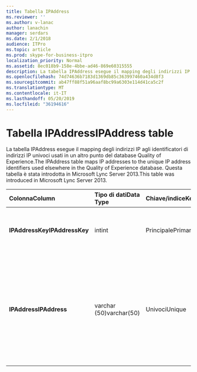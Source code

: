 ```yaml
---
title: Tabella IPAddress
ms.reviewer: ''
ms.author: v-lanac
author: lanachin
manager: serdars
ms.date: 2/1/2018
audience: ITPro
ms.topic: article
ms.prod: skype-for-business-itpro
localization_priority: Normal
ms.assetid: 8ec018b9-158e-4bbe-ad46-869e60315555
description: La tabella IPAddress esegue il mapping degli indirizzi IP agli identificatori di indirizzi IP univoci usati in un altro punto del database Quality of Experience. Questa tabella è stata introdotta in Microsoft Lync Server 2013.
ms.openlocfilehash: 74d74636b7183d1369db85c363997460a434d8f3
ms.sourcegitcommit: ab47ff88f51a96aaf8bc99a6303e114d41ca5c2f
ms.translationtype: MT
ms.contentlocale: it-IT
ms.lasthandoff: 05/20/2019
ms.locfileid: "36194616"
---
```

# <a name="ipaddress-table"></a><span data-ttu-id="8a360-104">Tabella IPAddress</span><span class="sxs-lookup"><span data-stu-id="8a360-104">IPAddress table</span></span>
 
<span data-ttu-id="8a360-105">La tabella IPAddress esegue il mapping degli indirizzi IP agli identificatori di indirizzi IP univoci usati in un altro punto del database Quality of Experience.</span><span class="sxs-lookup"><span data-stu-id="8a360-105">The IPAddress table maps IP addresses to the unique IP address identifiers used elsewhere in the Quality of Experience database.</span></span> <span data-ttu-id="8a360-106">Questa tabella è stata introdotta in Microsoft Lync Server 2013.</span><span class="sxs-lookup"><span data-stu-id="8a360-106">This table was introduced in Microsoft Lync Server 2013.</span></span>
  
|<span data-ttu-id="8a360-107">**Colonna**</span><span class="sxs-lookup"><span data-stu-id="8a360-107">**Column**</span></span>|<span data-ttu-id="8a360-108">**Tipo di dati**</span><span class="sxs-lookup"><span data-stu-id="8a360-108">**Data Type**</span></span>|<span data-ttu-id="8a360-109">**Chiave/indice**</span><span class="sxs-lookup"><span data-stu-id="8a360-109">**Key/Index**</span></span>|<span data-ttu-id="8a360-110">**Dettagli**</span><span class="sxs-lookup"><span data-stu-id="8a360-110">**Details**</span></span>|
|:-----|:-----|:-----|:-----|
|<span data-ttu-id="8a360-111">**IPAddressKey**</span><span class="sxs-lookup"><span data-stu-id="8a360-111">**IPAddressKey**</span></span> <br/> |<span data-ttu-id="8a360-112">int</span><span class="sxs-lookup"><span data-stu-id="8a360-112">int</span></span>  <br/> |<span data-ttu-id="8a360-113">Principale</span><span class="sxs-lookup"><span data-stu-id="8a360-113">Primary</span></span>  <br/> |<span data-ttu-id="8a360-114">Identificatore univoco per l'indirizzo IP specificato.</span><span class="sxs-lookup"><span data-stu-id="8a360-114">Unique identifier for the specified IP address.</span></span>  <br/> |
|<span data-ttu-id="8a360-115">**IPAddress**</span><span class="sxs-lookup"><span data-stu-id="8a360-115">**IPAddress**</span></span> <br/> |<span data-ttu-id="8a360-116">varchar (50)</span><span class="sxs-lookup"><span data-stu-id="8a360-116">varchar(50)</span></span>  <br/> |<span data-ttu-id="8a360-117">Univoci</span><span class="sxs-lookup"><span data-stu-id="8a360-117">Unique</span></span>  <br/> |<span data-ttu-id="8a360-118">Indirizzo IP univoco, ad esempio 189.168.1.1, che esegue il mapping a IpAddressKey.</span><span class="sxs-lookup"><span data-stu-id="8a360-118">Unique IP address (for example, 189.168.1.1) that maps to the IpAddressKey.</span></span> <span data-ttu-id="8a360-119">Può trattarsi di un indirizzo IPv4 o IPv6.</span><span class="sxs-lookup"><span data-stu-id="8a360-119">This may be either an IPv4 or an IPv6 address.</span></span>  <br/> |
   

